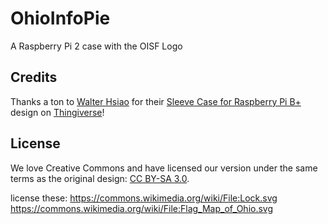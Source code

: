 # OhioInfoPie

A Raspberry Pi 2 case with the OISF Logo

## Credits

Thanks a ton to [Walter Hsiao](http://www.thingiverse.com/walter/about) for their [Sleeve Case for Raspberry Pi B+](http://www.thingiverse.com/thing:604915) design on [Thingiverse](www.thingiverse.com)!

## License

We love Creative Commons and have licensed our version under the same terms as the original design: [CC BY-SA 3.0](https://creativecommons.org/licenses/by-sa/3.0/).

license these:
https://commons.wikimedia.org/wiki/File:Lock.svg
https://commons.wikimedia.org/wiki/File:Flag_Map_of_Ohio.svg
